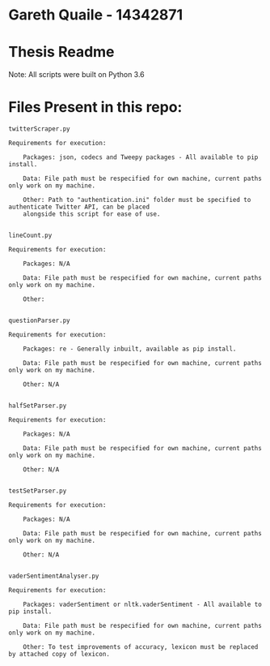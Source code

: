 # Gareth Quaile - 14342871

# Thesis Readme

Note: All scripts were built on Python 3.6

# Files Present in this repo:

	twitterScraper.py
  
	Requirements for execution:
  
		Packages: json, codecs and Tweepy packages - All available to pip install.
    
		Data: File path must be respecified for own machine, current paths only work on my machine.
    
		Other: Path to "authentication.ini" folder must be specified to authenticate Twitter API, can be placed
		alongside this script for ease of use.


	lineCount.py
  
	Requirements for execution:
  
		Packages: N/A
    
		Data: File path must be respecified for own machine, current paths only work on my machine.
    
		Other:
    

	questionParser.py
  
	Requirements for execution:
  
		Packages: re - Generally inbuilt, available as pip install.
    
		Data: File path must be respecified for own machine, current paths only work on my machine.
    
		Other: N/A


	halfSetParser.py
  
	Requirements for execution:
  
		Packages: N/A
    
		Data: File path must be respecified for own machine, current paths only work on my machine.
    
		Other: N/A


	testSetParser.py
  
	Requirements for execution:
  
		Packages: N/A
    
		Data: File path must be respecified for own machine, current paths only work on my machine.
    
		Other: N/A
    

	vaderSentimentAnalyser.py
  
	Requirements for execution:
  
		Packages: vaderSentiment or nltk.vaderSentiment - All available to pip install.
    
		Data: File path must be respecified for own machine, current paths only work on my machine.
    
		Other: To test improvements of accuracy, lexicon must be replaced by attached copy of lexicon.
    
